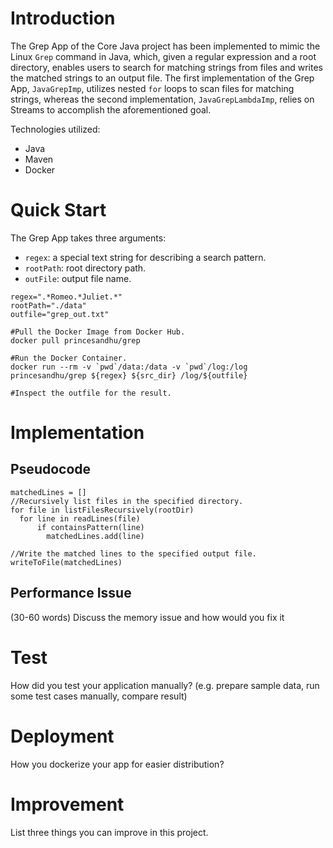 # Introduction
The Grep App of the Core Java project has been implemented to mimic the Linux `Grep` command in Java, which, given a regular expression and a root directory, enables users to search for matching strings from files and writes the matched strings to an output file. The first implementation of the Grep App, `JavaGrepImp`, utilizes nested `for` loops to scan files for matching strings, whereas the second implementation, `JavaGrepLambdaImp`, relies on Streams to accomplish the aforementioned goal. 

Technologies utilized:

- Java
- Maven
- Docker

# Quick Start

The Grep App takes three arguments:
- `regex`: a special text string for describing a search pattern.
- `rootPath`: root directory path.
- `outFile`: output file name.

```
regex=".*Romeo.*Juliet.*"
rootPath="./data"
outfile="grep_out.txt"

#Pull the Docker Image from Docker Hub.
docker pull princesandhu/grep

#Run the Docker Container.
docker run --rm -v `pwd`/data:/data -v `pwd`/log:/log princesandhu/grep ${regex} ${src_dir} /log/${outfile}

#Inspect the outfile for the result.
```

# Implementation
## Pseudocode
```
matchedLines = []
//Recursively list files in the specified directory.
for file in listFilesRecursively(rootDir)
  for line in readLines(file)
      if containsPattern(line)
        matchedLines.add(line)

//Write the matched lines to the specified output file.
writeToFile(matchedLines)
```

## Performance Issue
(30-60 words)
Discuss the memory issue and how would you fix it

# Test
How did you test your application manually? (e.g. prepare sample data, run some test cases manually, compare result)

# Deployment
How you dockerize your app for easier distribution?

# Improvement
List three things you can improve in this project.
